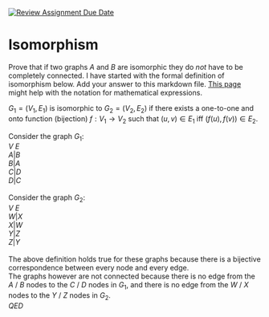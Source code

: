 [![Review Assignment Due Date](https://classroom.github.com/assets/deadline-readme-button-24ddc0f5d75046c5622901739e7c5dd533143b0c8e959d652212380cedb1ea36.svg)](https://classroom.github.com/a/QM7QGF1q)
# Isomorphism

Prove that if two graphs $A$ and $B$ are isomorphic they do *not* have to
be completely connected. I have started with the formal definition of
isomorphism below. Add your answer to this markdown file. [This
page](https://docs.github.com/en/get-started/writing-on-github/working-with-advanced-formatting/writing-mathematical-expressions)
might help with the notation for mathematical expressions.

$G_1=(V_1 , E_1)$ is isomorphic to $G_2 = (V_2, E_2)$ if there exists a
one-to-one and onto function (bijection) $f: V_1 \rightarrow V_2$ such that $(u,v)
\in E_1$ iff $(f(u),f(v)) \in E_2$.

Consider the graph $G_1$:
<br>
$V$  $E$<br>
$A | B$<br>
$B | A$<br>
$C | D$<br>
$D | C$<br>
<br>
Consider the graph $G_2$:<br>
$V$  $E$<br>
$W | X$<br>
$X | W$<br>
$Y | Z$<br>
$Z | Y$<br>
<br>
The above definition holds true for these graphs because there is a bijective correspondence between every node and every edge.<br>
The graphs however are not connected because there is no edge from the $A$ / $B$ nodes to the $C$ / $D$ nodes in $G_1$, and there is no edge from the $W$ / $X$ nodes to the $Y$ / $Z$ nodes in $G_2$.<br>
$QED$
